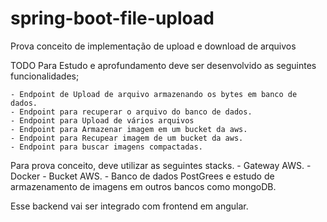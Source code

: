 # spring-boot-file-upload
Prova conceito de implementação de upload e download de arquivos

TODO
Para Estudo e aprofundamento deve ser desenvolvido as seguintes funcionalidades; 

    - Endpoint de Upload de arquivo armazenando os bytes em banco de dados.
    - Endpoint para recuperar o arquivo do banco de dados.
    - Endpoint para Upload de vários arquivos
    - Endpoint para Armazenar imagem em um bucket da aws. 
    - Endpoint para Recupear imagem de um bucket da aws.
    - Endpoint para buscar imagens compactadas. 

Para prova conceito, deve utilizar as seguintes stacks.
    - Gateway AWS.
    - Docker
    - Bucket AWS. 
    - Banco de dados PostGrees e estudo de armazenamento de imagens em outros bancos como mongoDB.

Esse backend vai ser integrado com frontend em angular. 

